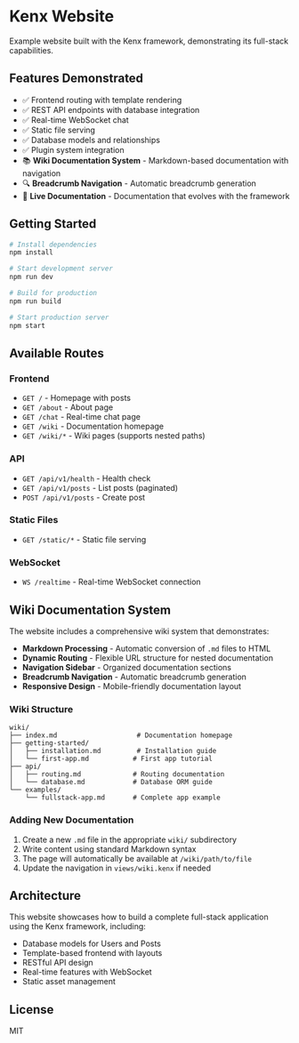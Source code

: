 # Kenx Website

Example website built with the Kenx framework, demonstrating its full-stack capabilities.

## Features Demonstrated

- ✅ Frontend routing with template rendering
- ✅ REST API endpoints with database integration
- ✅ Real-time WebSocket chat
- ✅ Static file serving
- ✅ Database models and relationships
- ✅ Plugin system integration
- 📚 **Wiki Documentation System** - Markdown-based documentation with navigation
- 🔍 **Breadcrumb Navigation** - Automatic breadcrumb generation
- 📝 **Live Documentation** - Documentation that evolves with the framework

## Getting Started

```bash
# Install dependencies
npm install

# Start development server
npm run dev

# Build for production
npm run build

# Start production server
npm start
```

## Available Routes

### Frontend
- `GET /` - Homepage with posts
- `GET /about` - About page
- `GET /chat` - Real-time chat page
- `GET /wiki` - Documentation homepage
- `GET /wiki/*` - Wiki pages (supports nested paths)

### API
- `GET /api/v1/health` - Health check
- `GET /api/v1/posts` - List posts (paginated)
- `POST /api/v1/posts` - Create post

### Static Files
- `GET /static/*` - Static file serving

### WebSocket
- `WS /realtime` - Real-time WebSocket connection

## Wiki Documentation System

The website includes a comprehensive wiki system that demonstrates:

- **Markdown Processing** - Automatic conversion of `.md` files to HTML
- **Dynamic Routing** - Flexible URL structure for nested documentation
- **Navigation Sidebar** - Organized documentation sections
- **Breadcrumb Navigation** - Automatic breadcrumb generation
- **Responsive Design** - Mobile-friendly documentation layout

### Wiki Structure

```
wiki/
├── index.md                    # Documentation homepage
├── getting-started/
│   ├── installation.md         # Installation guide
│   └── first-app.md           # First app tutorial
├── api/
│   ├── routing.md             # Routing documentation
│   └── database.md            # Database ORM guide
└── examples/
    └── fullstack-app.md       # Complete app example
```

### Adding New Documentation

1. Create a new `.md` file in the appropriate `wiki/` subdirectory
2. Write content using standard Markdown syntax
3. The page will automatically be available at `/wiki/path/to/file`
4. Update the navigation in `views/wiki.kenx` if needed

## Architecture

This website showcases how to build a complete full-stack application using the Kenx framework, including:

- Database models for Users and Posts
- Template-based frontend with layouts
- RESTful API design
- Real-time features with WebSocket
- Static asset management

## License

MIT
